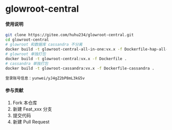 # glowroot-central


#### 使用说明

```bash
git clone https://gitee.com/huhu234/glowroot-central.git
cd glowroot-central
# glowroot 和数据库 cassandra 不分离
docker build -t glowroot-central-all-in-one:vx.x -f Dockerfile-hap-all-in-one .
# glowroot 单独打包
docker build -t glowroot-central:vx.x -f Dockerfile .
# cassandra 单独打包
docker build -t glowroot-cassandra:vx.x -f Dockerfile-cassandra .

```

```angular2html
登录账号信息：yunwei/yJ4gZ2bP8mL3kG5v
```

#### 参与贡献

1.  Fork 本仓库
2.  新建 Feat_xxx 分支
3.  提交代码
4.  新建 Pull Request

